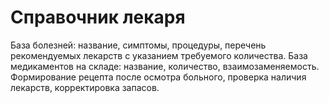 #  Справочник лекаря 

База болезней: название, симптомы, процедуры, перечень рекомендуемых лекарств с указанием требуемого количества. База медикаментов на складе: название, количество, взаимозаменяемость. Формирование рецепта после осмотра больного, проверка наличия лекарств, корректировка запасов.
